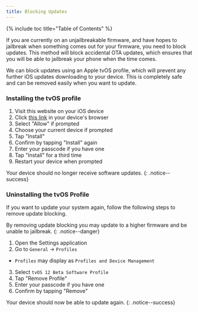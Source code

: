 ```yaml
---
title: Blocking Updates
---
```


{% include toc title="Table of Contents" %}

If you are currently on an unjailbreakable firmware, and have hopes to jailbreak when something comes out for your firmware, you need to block updates. This method will block accidental OTA updates, which ensures that you will be able to jailbreak your phone when the time comes.

We can block updates using an Apple tvOS profile, which will prevent any further iOS updates downloading to your device. This is completely safe and can be removed easily when you want to update.

### Installing the tvOS profile

1. Visit this website on your iOS device
2. Click [this link](https://cdn.discordapp.com/attachments/355816969984933890/508301348505387008/tvOS_12_Beta_Profile.mobileconfig) in your device's browser
3. Select "Allow" if prompted
4. Choose your current device if prompted
5. Tap "Install"
6. Confirm by tapping "Install" again
7. Enter your passcode if you have one
8. Tap "Install" for a third time
9. Restart your device when prompted

Your device should no longer receive software updates.
{: .notice--success}

### Uninstalling the tvOS Profile

If you want to update your system again, follow the following steps to remove update blocking.

By removing update blocking you may update to a higher firmware and be unable to jailbreak.
{: .notice--danger}

1. Open the Settings application
2. Go to `General` -> `Profiles`
  - `Profiles` may display as `Profiles and Device Management`
3. Select `tvOS 12 Beta Software Profile`
4. Tap "Remove Profile"
5. Enter your passcode if you have one
6. Confirm by tapping "Remove"

Your device should now be able to update again.
{: .notice--success}
